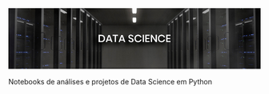 <div>
    <img src="img/banner.jpg">
</div>

Notebooks de análises e projetos de Data Science em Python
